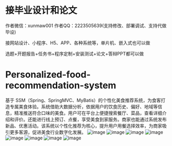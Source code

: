 # 接毕业设计和论文
作者微信：xunmaw001  作者QQ：2223505639(支持修改、部署调试、支持代做毕设)

接网站设计、小程序、H5、APP、各种系统等，单片机、嵌入式也可以做

选题+开题报告+任务书+程序定制+安装测试+论文+答辩PPT都可以做
# Personalized-food-recommendation-system
基于 SSM（Spring、SpringMVC、MyBatis）的个性化美食推荐系统，为食客打造专属美食体验。系统借助大数据分析，依据用户的饮食历史、偏好、地域等信息，精准推送符合口味的美食。用户可在平台上便捷搜索餐厅、菜品，查看详细介绍和评价。还能进行线上预订、点餐，享受美食到家服务。商家也能通过系统发布新品、优惠活动。该系统以个性化推荐为核心，提升用户用餐选择效率，为商家吸引更多客源，促进美食行业数字化发展。 
![image](https://github.com/user-attachments/assets/e7175d72-fed5-4660-838e-52c834c1c0fd)
![image](https://github.com/user-attachments/assets/88a6a72c-6dfe-4b49-a0b0-32e00228ce3f)
![image](https://github.com/user-attachments/assets/77ed6305-2dd7-4dea-8cd2-9d8f44aca202)
![image](https://github.com/user-attachments/assets/fcec877d-1df2-4469-a884-849a6e95304b)
![image](https://github.com/user-attachments/assets/636917b4-9d4f-497d-b25a-7c47bc1e6634)
![image](https://github.com/user-attachments/assets/b1829522-1f5b-4b74-af61-432c3e0cc421)
![image](https://github.com/user-attachments/assets/65fc3007-578b-4ead-840f-d1c6f31604fa)
![image](https://github.com/user-attachments/assets/afaa7902-6d9f-4ecf-9688-bd3fa906e8a0)
